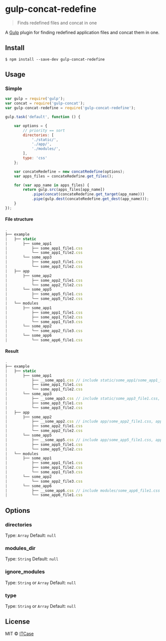 # gulp-concat-redefine 

> Finds redefined files and concat in one

A [Gulp](http://gulpjs.com/) plugin for finding redefined application files and concat them in one.

## Install

```
$ npm install --save-dev gulp-concat-redefine
```


## Usage

### Simple

```js
var gulp = require('gulp');
var concat = require('gulp-concat');
var gulp-concat-redefine = require('gulp-concat-redefine');

gulp.task('default', function () {

    var options = {
        // priority == sort
        directories: [
            './static/',
            './app/',
            './modules/',
        ],
        type: 'css'
    };

    var concateRedefine = new concatRedefine(options);
    var apps_files = concateRedefine.get_files();

    for (var app_name in apps_files) {
        return gulp.src(apps_files[app_name])
            .pipe(concat(concateRedefine.get_target(app_name)))
            .pipe(gulp.dest(concateRedefine.get_dest(app_name)));
    }
});
```

#### File structure
```js
.
├── example
|   ├── static
|       ├── some_app1
|           ├── some_app1_file1.css
|           └── some_app1_file2.css
|       └── some_app3
|           ├── some_app3_file1.css
|           └── some_app3_file2.css
|   ├── app
|       ├── some_app2
|           ├── some_app2_file1.css
|           └── some_app2_file2.css
|       └── some_app5
|           ├── some_app5_file1.css
|           └── some_app5_file2.css
|   └── modules
|       ├── some_app1
|           ├── some_app1_file1.css
|           ├── some_app1_file2.css
|           └── some_app1_file3.css
|       └── some_app2
|           └── some_app2_file3.css
|       └── some_app6
|           └── some_app6_file1.css
```

#### Result
```js
.
├── example
|   ├── static
|       ├── some_app1
|           ├── __some_app1.css // include static/some_app1/some_app1_file1.css, static/some_app1/some_app1_file1.css, modules/some_app1_file3.css
|           ├── some_app1_file1.css
|           └── some_app1_file2.css
|       └── some_app3
|           ├── __some_app3.css // include static/some_app3_file1.css, static/some_app3_file2.css
|           ├── some_app3_file1.css
|           └── some_app3_file2.css
|   ├── app
|       ├── some_app2
|           ├── __some_app2.css // include app/some_app2_file1.css, app/some_app2_file2.css, modules/some_app2_file3.css
|           ├── some_app2_file1.css
|           └── some_app2_file2.css
|       └── some_app5
|           ├── __some_app5.css // include app/some_app5_file1.css, app/some_app5_file2.css
|           ├── some_app5_file1.css
|           └── some_app5_file2.css
|   └── modules
|       ├── some_app1
|           ├── some_app1_file1.css
|           ├── some_app1_file2.css
|           └── some_app1_file3.css
|       └── some_app2
|           └── some_app2_file3.css
|       └── some_app6
|           ├── __some_app6.css // include modules/some_app6_file1.css
|           └── some_app6_file1.css
```


## Options

### directories

Type: `Array` Default: `null`

### modules_dir

Type: `String` Default: `null`

### ignore_modules

Type: `String` or `Array` Default: `null`

### type

Type: `String` or `Array` Default: `null`

## License

MIT © [ITCase](http://itcase.pro/)
